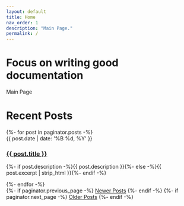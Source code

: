 ```yaml
---
layout: default
title: Home
nav_order: 1
description: "Main Page."
permalink: /
---
```


# Focus on writing good documentation

Main Page

<div class="home" id="home">
	<h1 class="pageTitle">Recent Posts</h1>
	<div class="posts noList">
		{%- for post in paginator.posts -%}
		<article>
			<span class="date">{{ post.date | date: '%B %d, %Y' }}</span>
			<h3>
				<a class="post-link" href="{{ post.url }}">{{ post.title }}</a>
			</h3>
			<p>
				{%- if post.description -%}{{ post.description }}{%- else -%}{{
				post.excerpt | strip_html }}{%- endif -%}
			</p>
		</article>
		{%- endfor -%}
	</div>
	<!-- Pagination links -->
	<div class="pagination">
		{%- if paginator.previous_page -%}
		<a
			href="{{ paginator.previous_page_path }}"
			class="previous button__outline"
			>Newer Posts</a
		>
		{%- endif -%} {%- if paginator.next_page -%}
		<a href="{{ paginator.next_page_path }}" class="next button__outline"
			>Older Posts</a
		>
		{%- endif -%}
	</div>
</div>